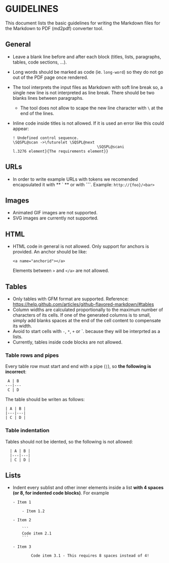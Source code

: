 # GUIDELINES

This document lists the basic guidelines for writing the Markdown files for the Markdown to PDF (md2pdf) converter tool.

## General

* Leave a blank line before and after each block (titles, lists, paragraphs, tables, code sections, ...).
* Long words should be marked as code (ie. `long-word`) so they do not go out of the PDF page once rendered.
* The tool interprets the input files as Markdown with soft line break so, a single new line is not interpreted as line break. There should be two blanks lines between paragraphs. 
    * The tool does not allow to scape the new line character with `\` at the end of the lines.
* Inline code inside titles is not allowed. If it is used an error like this could appear:

    ```
    ! Undefined control sequence.
    \SQSPL@scan ->\futurelet \SQSPL@next 
                                         \SQSPL@scani 
    l.3276 element}{The requirements element}}
    ```

## URLs

* In order to write example URLs with tokens we recomended encapsulated it with ** \` ** or with **\`\`\`**. Example: ```http://{foo}/<bar>```

## Images

* Animated GIF images are not supported.
* SVG images are currently not supported.

## HTML

* HTML code in general is not allowed. Only support for anchors is provided. An anchor should be like:
    ```
    <a name="anchorid"></a>
    ```
    Elements between `>` and `</a>` are not allowed.


## Tables

* Only tables with GFM format are supported. Reference: <https://help.github.com/articles/github-flavored-markdown/#tables>
* Column widths are calculated proportionally to the maximum number of characters of its cells. If one of the generated columns is to small, simply add blanks spaces at the end of the cell content to compensate its width.
* Avoid to start cells with `-`, `*`, `+` or `<number>. because they will be interprted as a lists.
* Currently, tables inside code blocks are not allowed.

### Table rows and pipes

Every table row must start and end with a pipe (`|`), so **the following is incorrect**:

```
 A | B 
---|---
 C | D 
```

The table should be writen as follows:

```
| A | B |
|---|---|
| C | D |
```

### Table indentation

Tables should not be idented, so the following is not allowed:

```
  | A | B |
  |---|---|
  | C | D |
```

## Lists

* Indent every sublist and other inner elements inside a list **with 4 spaces (or 8, for indented code blocks)**. For example

    ```
    - Item 1

        - Item 1.2

    - Item 2

        ```
        Code item 2.1
        ```

    - Item 3

            Code item 3.1 - This requires 8 spaces instead of 4!
    ```
